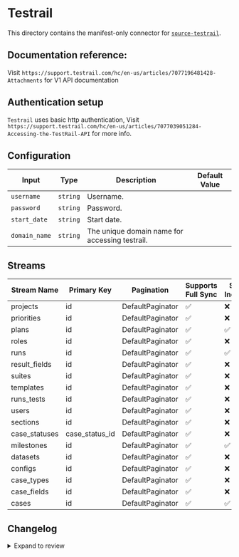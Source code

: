 # Testrail
This directory contains the manifest-only connector for [`source-testrail`](https://www.testrail.com/).

## Documentation reference:
Visit `https://support.testrail.com/hc/en-us/articles/7077196481428-Attachments` for V1 API documentation

## Authentication setup
`Testrail` uses basic http authentication, Visit `https://support.testrail.com/hc/en-us/articles/7077039051284-Accessing-the-TestRail-API` for more info.

## Configuration

| Input | Type | Description | Default Value |
|-------|------|-------------|---------------|
| `username` | `string` | Username.  |  |
| `password` | `string` | Password.  |  |
| `start_date` | `string` | Start date.  |  |
| `domain_name` | `string` | The unique domain name for accessing testrail.  |  |

## Streams
| Stream Name | Primary Key | Pagination | Supports Full Sync | Supports Incremental |
|-------------|-------------|------------|---------------------|----------------------|
| projects | id | DefaultPaginator | ✅ |  ❌  |
| priorities | id | DefaultPaginator | ✅ |  ❌  |
| plans | id | DefaultPaginator | ✅ |  ✅  |
| roles | id | DefaultPaginator | ✅ |  ❌  |
| runs | id | DefaultPaginator | ✅ |  ✅  |
| result_fields | id | DefaultPaginator | ✅ |  ❌  |
| suites | id | DefaultPaginator | ✅ |  ❌  |
| templates | id | DefaultPaginator | ✅ |  ❌  |
| runs_tests | id | DefaultPaginator | ✅ |  ❌  |
| users | id | DefaultPaginator | ✅ |  ❌  |
| sections | id | DefaultPaginator | ✅ |  ❌  |
| case_statuses | case_status_id | DefaultPaginator | ✅ |  ❌  |
| milestones | id | DefaultPaginator | ✅ |  ✅  |
| datasets | id | DefaultPaginator | ✅ |  ❌  |
| configs | id | DefaultPaginator | ✅ |  ❌  |
| case_types | id | DefaultPaginator | ✅ |  ❌  |
| case_fields | id | DefaultPaginator | ✅ |  ❌  |
| cases | id | DefaultPaginator | ✅ |  ✅  |

## Changelog

<details>
  <summary>Expand to review</summary>

| Version | Date | Pull Request | Subject |
| ------------------ | ------------ | -- | ---------------- |
| 0.0.15 | 2025-03-08 | [55573](https://github.com/airbytehq/airbyte/pull/55573) | Update dependencies |
| 0.0.14 | 2025-03-01 | [55132](https://github.com/airbytehq/airbyte/pull/55132) | Update dependencies |
| 0.0.13 | 2025-02-22 | [54527](https://github.com/airbytehq/airbyte/pull/54527) | Update dependencies |
| 0.0.12 | 2025-02-15 | [54075](https://github.com/airbytehq/airbyte/pull/54075) | Update dependencies |
| 0.0.11 | 2025-02-08 | [53563](https://github.com/airbytehq/airbyte/pull/53563) | Update dependencies |
| 0.0.10 | 2025-02-01 | [53041](https://github.com/airbytehq/airbyte/pull/53041) | Update dependencies |
| 0.0.9 | 2025-01-25 | [52447](https://github.com/airbytehq/airbyte/pull/52447) | Update dependencies |
| 0.0.8 | 2025-01-18 | [51963](https://github.com/airbytehq/airbyte/pull/51963) | Update dependencies |
| 0.0.7 | 2025-01-11 | [51454](https://github.com/airbytehq/airbyte/pull/51454) | Update dependencies |
| 0.0.6 | 2024-12-28 | [50825](https://github.com/airbytehq/airbyte/pull/50825) | Update dependencies |
| 0.0.5 | 2024-12-21 | [50352](https://github.com/airbytehq/airbyte/pull/50352) | Update dependencies |
| 0.0.4 | 2024-12-14 | [49400](https://github.com/airbytehq/airbyte/pull/49400) | Update dependencies |
| 0.0.3 | 2024-11-04 | [47773](https://github.com/airbytehq/airbyte/pull/47773) | Update dependencies |
| 0.0.2 | 2024-10-28 | [47630](https://github.com/airbytehq/airbyte/pull/47630) | Update dependencies |
| 0.0.1 | 2024-09-29 | [46250](https://github.com/airbytehq/airbyte/pull/46250) | Initial release by [@btkcodedev](https://github.com/btkcodedev) via Connector Builder |

</details>
